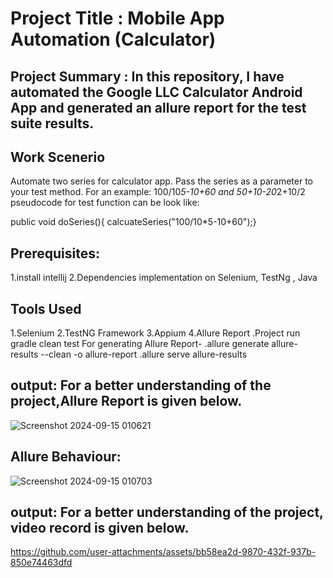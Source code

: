 # Project Title : Mobile App Automation (Calculator) 

## Project Summary : In this repository, I have automated the Google LLC Calculator Android App and generated an allure report for the test suite results.

## Work Scenerio
Automate two series for calculator app. Pass the series as a parameter to your test method. For an example:
100/10*5-10+60 and 
50+10-20*2+10/2
pseudocode for test function can be look like:

public void doSeries(){ calcuateSeries("100/10*5-10+60");}

## Prerequisites:
1.install intellij
2.Dependencies implementation on Selenium, TestNg , Java

## Tools Used
1.Selenium
2.TestNG Framework
3.Appium
4.Allure Report
.Project run gradle clean test For generating Allure Report-
.allure generate allure-results --clean -o allure-report
.allure serve allure-results

## output: For a better understanding of the project,Allure Report is given below.
![Screenshot 2024-09-15 010621](https://github.com/user-attachments/assets/452edc2a-19b5-4601-a4dc-1f0da3cbf05d)

 ## Allure Behaviour:
![Screenshot 2024-09-15 010703](https://github.com/user-attachments/assets/ae508fce-418f-4f84-8a97-c4bd30913dc8)

## output: For a better understanding of the project, video record is given below.
https://github.com/user-attachments/assets/bb58ea2d-9870-432f-937b-850e74463dfd


